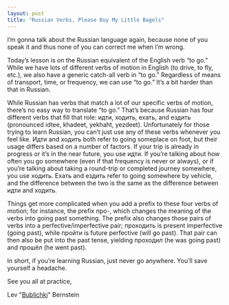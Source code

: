 ```yaml
---
layout: post
title: "Russian Verbs, Please Buy My Little Bagels"
---
```


I’m gonna talk about the Russian language again, because none of you speak it and thus none of you can correct me when I’m wrong.

Today’s lesson is on the Russian equivalent of the English verb “to go.” While we have lots of different verbs of motion in English (to drive, to fly, etc.), we also have a generic catch-all verb in “to go.” Regardless of means of transport, time, or frequency, we can use “to go.” It’s a bit harder than that in Russian.

While Russian has verbs that match a lot of our specific verbs of motion, there’s no easy way to translate “to go.” That’s because Russian has four different verbs that fill that role: идти, ходить, ехать, and ездить (pronounced idtee, khadeet, yekhaht, yezdeet). Unfortunately for those trying to learn Russian, you can’t just use any of these verbs whenever you feel like. Идти and ходить both refer to going someplace on foot, but their usage differs based on a number of factors. If your trip is already in progress or it’s in the near future, you use идти. If you’re talking about how often you go somewhere (even if that frequency is never or always), or if you’re talking about taking a round-trip or completed journey somewhere, you use ходить. Ехать and ездить refer to going somewhere by vehicle, and the difference between the two is the same as the difference between идти and ходить.

Things get more complicated when you add a prefix to these four verbs of motion; for instance, the prefix про-, which changes the meaning of the verbs into going past something. The prefix also changes those pairs of verbs into a perfective/imperfective pair; проходить is present imperfective (going past), while пройти is future perfective (will go past). That pair can then also be put into the past tense, yielding проходил (he was going past) and прошёл (he went past).

In short, if you’re learning Russian, just never go anywhere. You’ll save yourself a headache.

See you all at practice,

Lev "[Bublichki](http://soviethistory.msu.edu/1924-2/nepmen/nepmen-music/hot-buns-bublichki-1928/)" Bernstein